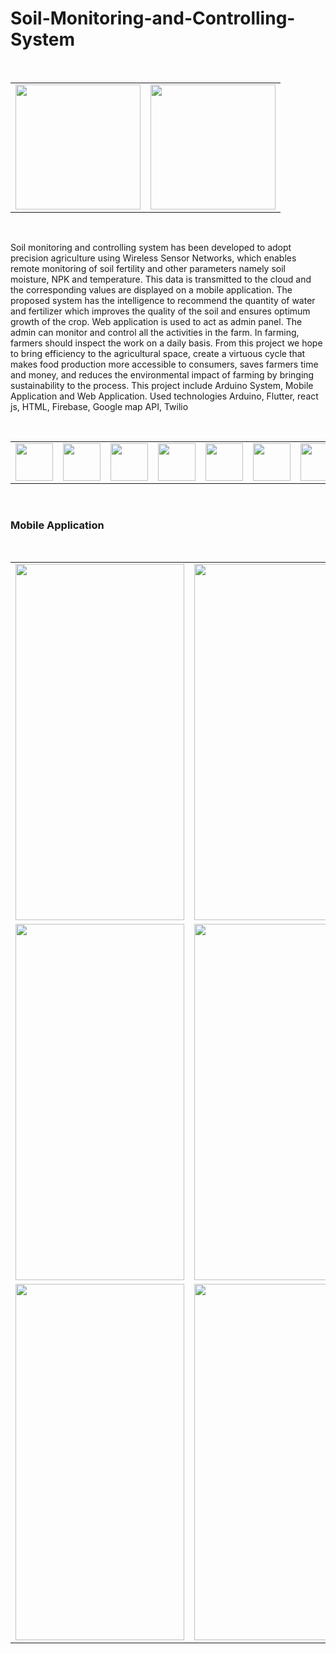 # Soil-Monitoring-and-Controlling-System

<br>
<table border="0">
  <tr>
    <td><img src="https://github.com/Lakshan099/Soil-Monitoring-and-Controlling-System/blob/main/MoblieApp/Soil_NPK_App/ss/app/ico.png" height="200" width="200" ></td>
    <td><img src="https://github.com/Lakshan099/Soil-Monitoring-and-Controlling-System/blob/main/ArduinoSystem/Soil_NPK_System/pics/1%20(2).jpeg" height="200" width="200" ></td>
  </tr>
 </table><br>
 
Soil monitoring and controlling system has been developed to adopt precision agriculture using Wireless Sensor Networks, which enables remote monitoring of soil fertility and other parameters namely soil moisture, NPK and temperature. This data is transmitted to the cloud and the corresponding values are displayed on a mobile application. The proposed system has the intelligence to recommend the quantity of water and fertilizer which improves the quality of the soil and ensures optimum growth of the crop. Web application is used to act as admin panel. The admin can monitor and control all the activities in the farm. In farming, farmers should inspect the work on a daily basis. From this project we hope to bring efficiency to the agricultural space, create a virtuous cycle that makes food production more accessible to consumers, saves farmers time and money, and reduces the environmental impact of farming by bringing sustainability to the process. This project include Arduino System, Mobile Application and Web Application. Used technologies Arduino, Flutter, react js, HTML, Firebase, Google map API, Twilio

<br>
<table border="0">
  <tr>
    <td><img src="https://cdn.jsdelivr.net/gh/devicons/devicon/icons/android/android-original-wordmark.svg" height="60" width="60" ></td>
    <td><img src="https://cdn.jsdelivr.net/gh/devicons/devicon/icons/flutter/flutter-original.svg" height="60" width="60" ></td>
    <td><img src="https://cdn.jsdelivr.net/gh/devicons/devicon/icons/firebase/firebase-plain-wordmark.svg" height="60" width="60" ></td>
    <td><img src="https://cdn.jsdelivr.net/gh/devicons/devicon/icons/arduino/arduino-original-wordmark.svg" height="60" width="60" ></td>
    <td><img src="https://cdn.jsdelivr.net/gh/devicons/devicon/icons/react/react-original-wordmark.svg" height="60" width="60" ></td>
    <td><img src="https://cdn.jsdelivr.net/gh/devicons/devicon/icons/html5/html5-original-wordmark.svg" height="60" width="60" ></td>
    <td><img src="https://cdn.jsdelivr.net/gh/devicons/devicon/icons/googlecloud/googlecloud-original.svg" height="60" width="60" ></td>
    <td><img src="https://raw.githubusercontent.com/Lakshan099/Soil-Monitoring-and-Controlling-System/c40bee1a4491c3bcd626724a3c5f37a0ef32f057/MoblieApp/Soil_NPK_App/ss/twilio.svg" height="60" width="60" ></td>
  </tr>
</table><br>

<h3>Mobile Application</h3><br>

<table border="0">
  <tr>
    <td><img src="https://github.com/AnjanaDeAbrew/SPPM-Soil-Monitoring-and-Controlling-System/assets/102325586/f94c0618-6ae2-43d8-9457-e8777594aac7" height="570" width="270" ></td>
    <td><img src="https://github.com/AnjanaDeAbrew/SPPM-Soil-Monitoring-and-Controlling-System/assets/102325586/08e694d0-7b14-4381-b5d5-efa6c057efef" height="570" width="270" ></td>
  <td><img src="https://github.com/AnjanaDeAbrew/SPPM-Soil-Monitoring-and-Controlling-System/assets/102325586/b49e068d-dd03-44e9-a4f3-3e850e42e94e" height="570" width="270" ></td>
  </tr>
   <tr>
    <td><img src="https://github.com/AnjanaDeAbrew/SPPM-Soil-Monitoring-and-Controlling-System/assets/102325586/0fc5be4f-7fdb-4a0a-94c4-133bbb127daa" height="570" width="270" ></td>
    <td><img src="https://github.com/AnjanaDeAbrew/SPPM-Soil-Monitoring-and-Controlling-System/assets/102325586/435e4d61-7965-4d4a-b846-15818c8cbdd8" height="570" width="270" ></td>
  <td><img src="https://github.com/AnjanaDeAbrew/SPPM-Soil-Monitoring-and-Controlling-System/assets/102325586/0671edea-2268-452d-9f52-06a63cc258b4" height="570" width="270" ></td>
  </tr>
  <td><img src="https://github.com/AnjanaDeAbrew/SPPM-Soil-Monitoring-and-Controlling-System/assets/102325586/17191a00-3db2-4e82-a7a5-0cc5d8099910" height="570" width="270" ></td>
    <td><img src="https://github.com/AnjanaDeAbrew/SPPM-Soil-Monitoring-and-Controlling-System/assets/102325586/f4836b58-e3bf-4dd7-98f1-9180686b2f04" height="570" width="270" ></td>
  <td><img src="https://github.com/AnjanaDeAbrew/SPPM-Soil-Monitoring-and-Controlling-System/assets/102325586/9a5ff502-1d20-4d30-a88d-d39381ae7921" height="570" width="270" ></td>
  </tr>

  
</table><br>



